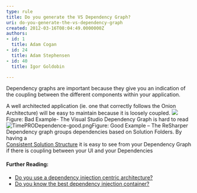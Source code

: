 ```yaml
---
type: rule
title: Do you generate the VS Dependency Graph?
uri: do-you-generate-the-vs-dependency-graph
created: 2012-03-16T08:04:49.0000000Z
authors:
- id: 1
  title: Adam Cogan
- id: 24
  title: Adam Stephensen
- id: 40
  title: Igor Goldobin

---
```


 
​Dependency graphs are important because they give you an indication of the coupling between the different components within your application.

A well architected application (ie. one that correctly follows the Onion Architecture) will be easy to maintain because it is loosely coupled.
  ​​![](/PublishingImages/TimePRODependence.png)Figure: Bad Example- The Visual Studio Dependency Graph is hard to read![TimePRODependence-good.png](/PublishingImages/TimePRODependence-good.png)Figure: Good Example – The ReSharper Dependency graph groups dependencies based on Solution Folders. By having a <br>      [Consistent Solution Structure](/do-you-have-a-consistent-net-solution-structure) it is easy to see from your Dependency Graph if there is coupling between your UI and your Dependencies
#### Further Reading:

- [Do you use a dependency injection centric architecture?](/do-you-use-a-dependency-injection-centric-architecture)
- [Do you know the best dependency injection container?](/Pages/Do-You-Know-the-Best-Dependency-Injection-Container.aspx)​


